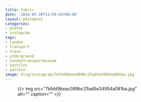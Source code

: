 ```yaml
---
title: Fabric
date: '2016-05-20T11:59:43+00:00'
layout: photopost
categories:
- photos
- instagram
tags:
- London
- transport
- train
- underground
- londontransportmuseum
- textiles
- pattern
image: blog/instagram/7bfdd9beac089bc25ad5e34954a081ba.jpg
---
```


<figure class="photo photo--square">
  {{< img src="7bfdd9beac089bc25ad5e34954a081ba.jpg" alt="" caption="" >}}

</figure>



